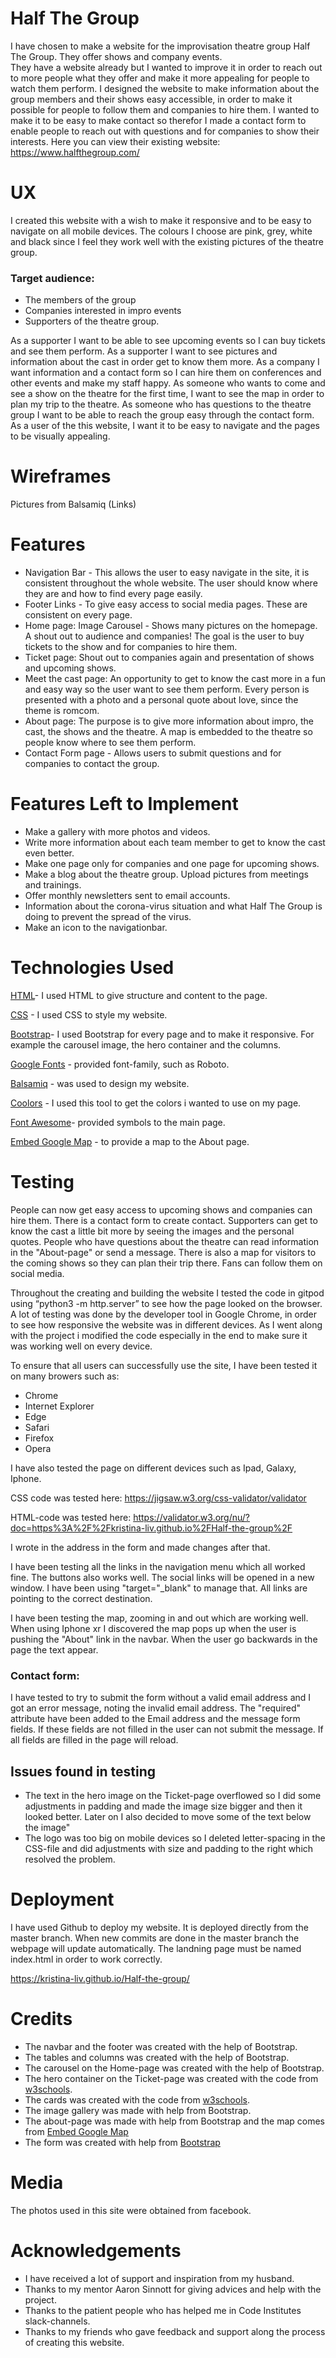  
# Half The Group
I have chosen to make a website for the improvisation theatre group Half The Group. They offer shows and company events.  
They have a website already but I wanted to improve it in order to reach out to more people what they offer and make it more appealing for people to watch them perform. 
I designed the website to make information about the group members and their shows easy accessible, in order to make it possible for people to follow them and companies to hire them. 
I wanted to make it to be easy to make contact so therefor I made a contact form to enable people to reach out with questions and for companies to show their interests.
Here you can view their existing website: https://www.halfthegroup.com/

# UX
I created this website with a wish to make it responsive and to be easy to navigate on all mobile devices.
The colours I choose are pink, grey, white and black since I feel they work well with the existing pictures of the theatre group. 
 
### Target audience:
- The members of the group
- Companies interested in impro events
- Supporters of the theatre group.


As a supporter I want to be able to see upcoming events so I can buy tickets and see them perform.
As a supporter I want to see pictures and information about the cast in order get to know them more.
As a company I want information and a contact form so I can hire them on conferences and other events and make my staff happy.
As someone who wants to come and see a show on the theatre for the first time, I want to see the map in order to plan my trip to the theatre.
As someone who has questions to the theatre group I want to be able to reach the group easy through the contact form.
As a user of the this website, I want it to be easy to navigate and the pages to be visually appealing.

# Wireframes
Pictures from Balsamiq (Links)
 
# Features
- Navigation Bar - This allows the user to easy navigate in the site, it is consistent throughout the whole website. 
The user should know where they are and how to find every page easily. 
- Footer Links -  To give easy access to social media pages. These are consistent on every page. 
- Home page: Image Carousel - Shows many pictures on the homepage. A shout out to audience and companies! The goal is the user to buy tickets to the show and for companies to hire them. 
- Ticket page: Shout out to companies again and presentation of shows and upcoming shows. 
- Meet the cast page: An opportunity to get to know the cast more in a fun and easy way so the user want to see them perform. Every person is presented with a photo and a personal quote about love, since the theme is romcom. 
- About page: The purpose is to give more information about impro, the cast, the shows and the theatre. A map is embedded to the theatre so people know where to see them perform. 
- Contact Form page - Allows users to submit questions and for companies to contact the group.
 
# Features Left to Implement
- Make a gallery with more photos and videos. 
- Write more information about each team member to get to know the cast even better. 
- Make one page only for companies and one page for upcoming shows. 
- Make a blog about the theatre group. Upload pictures from meetings and trainings.
- Offer monthly newsletters sent to email accounts. 
- Information about the corona-virus situation and what Half The Group is doing to prevent the spread of the virus. 
- Make an icon to the navigationbar. 
 
 
# Technologies Used
 
[HTML](https://en.wikipedia.org/wiki/HTML5)- I used HTML to give structure and content to the page. 
 
[CSS](https://sv.wikipedia.org/wiki/Cascading_Style_Sheets) - I used CSS to style my website. 
 
[Bootstrap](https://getbootstrap.com/docs/4.4/getting-started/introduction/)- I used Bootstrap for every page and to make it responsive. For example the carousel image, the hero container and the columns. 

[Google Fonts](https://fonts.google.com/) - provided font-family, such as Roboto.
 
[Balsamiq](https://balsamiq.com/) - was used to design my website. 
 
[Coolors](https://coolors.co/806157-cccccc-cf5d9a-e5b6a9-c0287a) - I used this tool to get the colors i wanted to use on my page. 
 
[Font Awesome](https://fontawesome.com/)- provided symbols to the main page. 

[Embed Google Map](https://www.embedgooglemap.net/) - to provide a map to the About page. 

# Testing
People can now get easy access to upcoming shows and companies can hire them. 
There is a contact form to create contact. Supporters can get to know the cast a little bit more by seeing the images and the personal quotes. 
People who have questions about the theatre can read information in the "About-page" or send a message. There is also a map for visitors to the coming shows so they can plan their trip there. 
Fans can follow them on social media. 

Throughout the creating and building the website I tested the code in gitpod using “python3 -m http.server” to see how the page looked on the browser. 
A lot of testing was done by the developer tool in Google Chrome, in order to see how responsive the website was in different devices.
As I went along with the project i modified the code especially in the end to make sure it was working well on every device. 


To ensure that all users can successfully use the site, I have been tested it on many browers such as:

- Chrome
- Internet Explorer
- Edge
- Safari
- Firefox
- Opera

I have also tested the page on different devices such as Ipad, Galaxy, Iphone. 


CSS code was tested here: https://jigsaw.w3.org/css-validator/validator

HTML-code was tested here: https://validator.w3.org/nu/?doc=https%3A%2F%2Fkristina-liv.github.io%2FHalf-the-group%2F

I wrote in the address in the form and made changes after that. 

I have been testing all the links in the navigation menu which all worked fine. The buttons also works well.
The social links will be opened in a new window. I have been using "target="_blank" to manage that. 
All links are pointing to the correct destination.

I have been testing the map, zooming in and out which are working well. When using Iphone xr I discovered the map pops up when the user is pushing the "About" link in the navbar. When the user go backwards in the page the text appear. 

### Contact form:
I have tested to try to submit the form without a valid email address and I got an error message, noting the invalid email address. 
The "required" attribute have been added to the Email address and the message form fields. If these fields are not filled in the user can not submit the message. 
If all fields are filled in the page will reload. 

## Issues found in testing
- The text in the hero image on the Ticket-page overflowed so I did some adjustments in padding and made the image size bigger and then it looked better. Later on I also decided to move some of the text below the image"
- The logo was too big on mobile devices so I deleted letter-spacing in the CSS-file and did adjustments with size and padding to the right which resolved the problem. 

# Deployment
I have used Github to deploy my website. 
It is deployed directly from the master branch. 
When new commits are done in the master branch the webpage will update automatically. 
The landning page must be named index.html in order to work correctly. 

 https://kristina-liv.github.io/Half-the-group/

# Credits
- The navbar and the footer was created with the help of Bootstrap. 
- The tables and columns was created with the help of Bootstrap. 
- The carousel on the Home-page was created with the help of Bootstrap. 
- The hero container on the Ticket-page was created with the code from [w3schools](https://www.w3schools.com/howto/howto_css_hero_image.asp). 
- The cards was created with the code from [w3schools](https://www.w3schools.com/bootstrap4/bootstrap_cards.asp). 
- The image gallery was made with help from Bootstrap. 
- The about-page was made with help from Bootstrap and the map comes from [Embed Google Map](https://www.embedgooglemap.net/)
- The form was created with help from [Bootstrap](https://getbootstrap.com/docs/4.0/components/forms/)
 
# Media
The photos used in this site were obtained from facebook. 
 
# Acknowledgements
- I have received a lot of support and inspiration from my husband. 
- Thanks to my mentor Aaron Sinnott for giving advices and help with the project. 
- Thanks to the patient people who has helped me in Code Institutes slack-channels.  
- Thanks to my friends who gave feedback and support along the process of creating this website.

